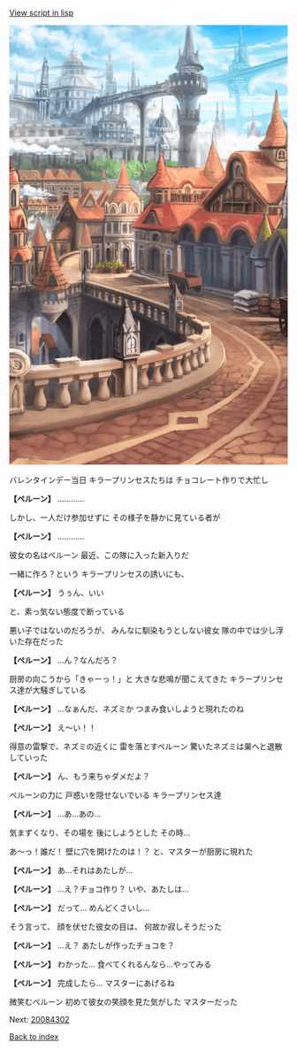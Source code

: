[View script in lisp](../scripts/20084301.txt)

![town.png](../images/backgrounds/town.png)

バレンタインデー当日
キラープリンセスたちは
チョコレート作りで大忙し

**【ペルーン】**
…………

しかし、一人だけ参加せずに
その様子を静かに見ている者が

**【ペルーン】**
…………

彼女の名はペルーン
最近、この隊に入った新入りだ

一緒に作ろ？という
キラープリンセスの誘いにも、

**【ペルーン】**
うぅん、いい

と、素っ気ない態度で断っている

悪い子ではないのだろうが、
みんなに馴染もうとしない彼女
隊の中では少し浮いた存在だった

**【ペルーン】**
…ん？なんだろ？

厨房の向こうから「きゃーっ！」と
大きな悲鳴が聞こえてきた
キラープリンセス達が大騒ぎしている

**【ペルーン】**
…なぁんだ、ネズミか
つまみ食いしようと現れたのね

**【ペルーン】**
え～い！！

得意の雷撃で、ネズミの近くに
雷を落とすペルーン
驚いたネズミは巣へと退散していった

**【ペルーン】**
ん、もう来ちゃダメだよ？

ペルーンの力に
戸惑いを隠せないでいる
キラープリンセス達

**【ペルーン】**
…あ…あの…

気まずくなり、その場を
後にしようとした
その時…

あ～っ！誰だ！
壁に穴を開けたのは！？
と、マスターが厨房に現れた

**【ペルーン】**
あ…それはあたしが…

**【ペルーン】**
…え？チョコ作り？
いや、あたしは…

**【ぺルーン】**
だって…
めんどくさいし…

そう言って、
顔を伏せた彼女の目は、
何故か寂しそうだった

**【ペルーン】**
…え？
あたしが作ったチョコを？

**【ペルーン】**
わかった…
食べてくれるんなら…やってみる

**【ペルーン】**
完成したら…
マスターにあげるね

微笑むペルーン
初めて彼女の笑顔を見た気がした
マスターだった

Next: [20084302](20084302.md)

[Back to index](index.md)
